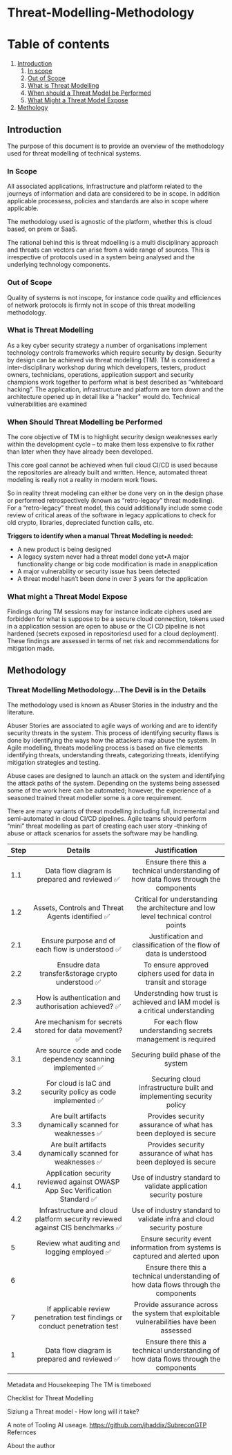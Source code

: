 # Threat-Modelling-Methodology
# Table of contents

1. [Introduction](#overview)
    1. [In scope](#inscope)
    2. [Out of Scope](#outofscope)
    3. [What is Threat Modelling](#whatis)
    4. [When should a Threat Model be Performed](#when)
    5. [What Might a Threat Model Expose](#example)
2. [Methology](#method)


## Introduction
The purpose of this document is to provide an overview of the methodology used for threat modelling of technical systems.
### In Scope <a name="inscope"></a>
All associated applications, infrastructure and platform related to the journeys of information and data are considered to be in scope. In addition applicable processess, policies and standards are also in scope where applicable. 

The methodology used is agnostic of the platform, whether this is cloud based, on prem or SaaS. <br>

The rational behind this is threat mdoelling is a multi disciplinary approach and threats can vectors can arise from a wide range of sources. This is irrespective of protocols used in a system being analysed and the underlying technology components. 
### Out of Scope <a name="outofscope"></a>
Quality of systems is not inscope, for instance code quality and efficiences of network protocols is firmly not in scope of this threat modelling methodology.
### What is Threat Modelling <a name="whatis"></a>
As a key cyber security strategy a number of organisations implement technology controls frameworks which require security by design. Security by design can be achieved via threat modelling (TM). TM is considered a inter-disciplinary workshop during which developers, testers, product owners, technicians, operations, application support and security champions work together to perform what is best described as “whiteboard hacking”. The application, infrastructure and platform are torn down and the architecture opened up in detail like a "hacker" would do. Technical vulnerabilities are examined  
### When Should Threat Modelling be Performed<a name="whatis"></a>
The core objective of TM is to highlight security design weaknesses early within the development cycle – to make them less expensive to fix rather than later when they have already been developed. 

This core goal cannot be achieved when full cloud CI/CD is used because the repositories are already built and written. Hence, automated threat modeling is really not a reality in modern work flows.

So in reality threat modeling can either be done very on in the design phase or performed retrospectively (known as “retro-legacy” threat modelling).  For a “retro-legacy” threat model, this could additionally include some code review of critical areas of the software in legacy applications to check for old crypto, libraries, depreciated function calls, etc.

**Triggers to identify when a manual Threat Modelling is needed:**
+ A new product is being designed
+ A legacy system never had a threat model done yet•A major functionality change or big code modification is made in anapplication
+ A major vulnerability or security issue has been detected
+ A threat model hasn’t been done in over 3 years for the application

### What might a Threat Model Expose <a name="example"></a>
Findings during TM sessions may for instance indicate ciphers used are forbidden for what is suppose to be a secure cloud connection, tokens used in a application session are open to abuse or the CI CD pipeline is not hardened (secrets exposed in repositoriesd used for a cloud deployment). These findings are assessed in terms of net risk and recommendations for mitigation made.

## Methodology<a name="method"></a>
### Threat Modelling Methodology...The Devil is in the Details  

The methodology used is known as Abuser Stories in the industry and the literature.

Abuser Stories are associated to agile ways of working and are to identify security threats in the system. This process of identifying security flaws is done by identifying the ways how the attackers may abuse the system. In Agile modelling, threats modelling process is based on five elements identifying threats, understanding threats, categorizing threats, identifying mitigation strategies and testing. 

Abuse cases are designed to launch an attack on the system and identifying the attack paths of the system. Depending on the systems being assessed some of the work here can be automated; however, the experience of a seasoned trained threat modeller some is a core requirement.

There are many variants of threat modelling including full, incremental and semi-automated in cloud CI/CD pipelines. Agile teams should perform “mini” threat modelling as part of creating each user story –thinking of abuse or attack scenarios for assets the software may be handling.

| Step | Details | Justification |
| :--- | :----------------------------------------------: | :----------------------------------------: |
| 1.1  | Data flow diagram is prepared and reviewed  :white_check_mark:| Ensure there this a technical understanding of how data flows through the components |
| 1.2  | Assets, Controls and Threat Agents identified :white_check_mark:| Critical for understanding the architecture and low level technical control points |
| 2.1  | Ensure purpose and of each flow is understood :white_check_mark:| Justification and classification of the flow of data is understood                 |
| 2.2  | Ensudre data transfer&storage crypto understood :white_check_mark:| To ensure approved ciphers used for data in transit and storage |
| 2.3  | How is authentication and authorisation achieved? :white_check_mark:| Understnding how trust is achieved and IAM model is a critical understanding |
| 2.4 | Are mechanism for secrets stored for data movement? :white_check_mark:| For each flow understanding secrets management is required |
| 3.1| Are source code and code dependency scanning implemented :white_check_mark:| Securing build phase of the system |
| 3.2 | For cloud is IaC and security policy as code implemented :white_check_mark:| Securing cloud infrastructure built and implementing security policy |
| 3.3 | Are built artifacts dynamically scanned for weaknesses :white_check_mark:| Provides security assurance of what has been deployed is secure |
| 3.4 | Are built artifacts dynamically scanned for weaknesses :white_check_mark:| Provides security assurance of what has been deployed is secure |
| 4.1  | Application security reviewed against OWASP App Sec Verification Standard :white_check_mark:| Use of industry standard to validate application security posture |
| 4.2  | Infrastructure and cloud platform security reviewed against CIS benchmarks :white_check_mark:| Use of industry standard to validate infra and cloud security posture |
| 5    | Review what auditing and logging employed :white_check_mark:| Ensure security event information from systems is captured and alerted upon |
| 6   |    | Ensure there this a technical understanding of how data flows through the components |
| 7 | If applicable review penetration test findings or conduct penetration test | Provide assurance across the system that exploitable vulnerabilities have been assessed|
| 1    | Data flow diagram is prepared and reviewed :white_check_mark:| Ensure there this a technical understanding of how data flows through the components |



Metadata and Housekeeping
The TM is timeboxed

Checklist for Threat Modelling

Siziung a Threat model - How long will it take?

A note of Tooling
AI useage. https://github.com/jhaddix/SubreconGTP
Refernces

About the author


